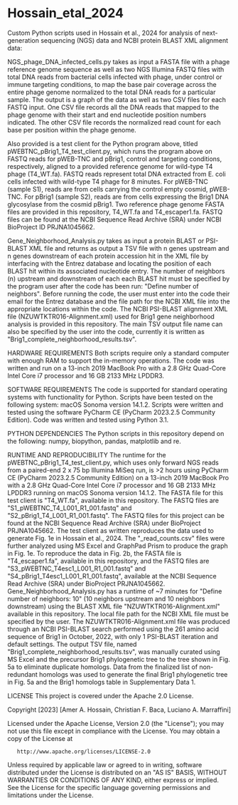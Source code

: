 # Hossain_etal_2024
Custom Python scripts used in Hossain et al., 2024 for analysis of next-generation sequencing (NGS) data and NCBI protein BLAST XML alignment data:

NGS_phage_DNA_infected_cells.py takes as input a FASTA file with a phage reference genome sequence as well as two NGS Illumina FASTQ files with total DNA reads from bacterial cells infected with phage, under control or immune targeting conditions, to map the base pair coverage across the entire phage genome normalized to the total DNA reads for a particular sample. The output is a graph of the data as well as two CSV files for each FASTQ input. One CSV file records all the DNA reads that mapped to the phage genome with their start and end nucleotide position numbers indicated. The other CSV file records the normalized read count for each base per position within the phage genome.

Also provided is a test client for the Python program above, titled pWEBTNC_pBrig1_T4_test_client.py, which runs the program above on FASTQ reads for pWEB-TNC and pBrig1, control and targeting conditions, respectively, aligned to a provided reference genome for wild-type T4 phage (T4_WT.fa). FASTQ reads represent total DNA extracted from E. coli cells infected with wild-type T4 phage for 8 minutes. For pWEB-TNC (sample S1), reads are from cells carrying the control empty cosmid, pWEB-TNC. For pBrig1 (sample S2), reads are from cells expressing the Brig1 DNA glycosylase from the cosmid pBrig1. Two reference phage genome FASTA files are provided in this repository, T4_WT.fa and T4_escaper1.fa. FASTQ files can be found at the NCBI Sequence Read Archive (SRA) under NCBI BioProject ID PRJNA1045662.

Gene_Neighborhood_Analysis.py takes as input a protein BLAST or PSI-BLAST XML file and returns as output a TSV file with n genes upstream and n genes downstream of each protein accession hit in the XML file by interfacing with the Entrez database and locating the position of each BLAST hit within its associated nucleotide entry. The number of neighbors (n) upstream and downstream of each each BLAST hit must be specified by the program user after the code has been run: "Define number of neighbors". Before running the code, the user must enter into the code their email for the Entrez database and the file path for the NCBI XML file into the appropriate locations within the code. The NCBI PSI-BLAST alignment XML file (NZUWTKTR016-Alignment.xml) used for Brig1 gene neighborhood analysis is provided in this repository. The main TSV output file name can also be specified by the user into the code, currently it is written as "Brig1_complete_neighborhood_results.tsv".


HARDWARE REQUIREMENTS
Both scripts require only a standard computer with enough RAM to support the in-memory operations. The code was written and run on a 13-inch 2019 MacBook Pro with a 2.8 GHz Quad-Core Intel Core i7 processor and 16 GB 2133 MHz LPDDR3.


SOFTWARE REQUIREMENTS
The code is supported for standard operating systems with functionality for Python. Scripts have been tested on the following system: macOS Sonoma version 14.1.2. Scripts were written and tested using the software PyCharm CE (PyCharm 2023.2.5 Community Edition). Code was written and tested using Python 3.1.


PYTHON DEPENDENCIES
The Python scripts in this repository depend on the following: numpy, biopython, pandas, matplotlib and re.


RUNTIME AND REPRODUCIBILITY
The runtime for the pWEBTNC_pBrig1_T4_test_client.py, which uses only forward NGS reads from a paired-end 2 x 75 bp Illumina MiSeq run, is >2 hours using PyCharm CE (PyCharm 2023.2.5 Community Edition) on a 13-inch 2019 MacBook Pro with a 2.8 GHz Quad-Core Intel Core i7 processor and 16 GB 2133 MHz LPDDR3 running on macOS Sonoma version 14.1.2. The FASTA file for this test client is "T4_WT.fa", available in this repository. The FASTQ files are "S1_pWEBTNC_T4_L001_R1_001.fastq" and "S2_pBrig1_T4_L001_R1_001.fastq". The FASTQ files for this project can be found at the NCBI Sequence Read Archive (SRA) under BioProject PRJNA1045662. The test client as written reproduces the data used to generate Fig. 1e in Hossain et al., 2024. The "_read_counts.csv" files were further analyzed using MS Excel and GraphPad Prism to produce the graph in Fig. 1e. To reproduce the data in Fig. 2b, the FASTA file is "T4_escaper1.fa", available in this repository, and the FASTQ files are "S3_pWEBTNC_T4esc1_L001_R1_001.fastq" and "S4_pBrig1_T4esc1_L001_R1_001.fastq", available at the NCBI Sequence Read Archive (SRA) under BioProject PRJNA1045662. Gene_Neighborhood_Analysis.py has a runtime of ~7 minutes for "Define number of neighbors: 10" (10 neighbors upstream and 10 neighbors downstream) using the BLAST XML file "NZUWTKTR016-Alignment.xml" available in this repository. The local file path for the NCBI XML file must be specified by the user. The NZUWTKTR016-Alignment.xml file was produced through an NCBI PSI-BLAST search performed using the 261 amino acid sequence of Brig1 in October, 2022, with only 1 PSI-BLAST iteration and default settings. The output TSV file, named "Brig1_complete_neighborhood_results.tsv", was manually curated using MS Excel and the precursor Brig1 phylogenetic tree to the tree shown in Fig. 5a to eliminate duplicate homologs. Data from the finalized list of non-redundant homologs was used to generate the final Brig1 phylogenetic tree in Fig. 5a and the Brig1 homologs table in Supplementary Data 1.


LICENSE
This project is covered under the Apache 2.0 License.

 Copyright [2023] [Amer A. Hossain, Christian F. Baca, Luciano A. Marraffini]

   Licensed under the Apache License, Version 2.0 (the "License");
   you may not use this file except in compliance with the License.
   You may obtain a copy of the License at

       http://www.apache.org/licenses/LICENSE-2.0

   Unless required by applicable law or agreed to in writing, software
   distributed under the License is distributed on an "AS IS" BASIS,
   WITHOUT WARRANTIES OR CONDITIONS OF ANY KIND, either express or implied.
   See the License for the specific language governing permissions and
   limitations under the License.








